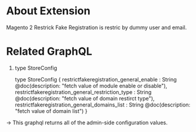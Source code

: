 # About  Extension
Magento 2 Restrick Fake Registration is restric by dummy user and email.

# Related GraphQL
1) type StoreConfig

    type StoreConfig {
        restrictfakeregistration_general_enable : String @doc(description: "fetch value of module enable or disable"),
    restrictfakeregistration_general_restriction_type : String @doc(description: "fetch value of domain restirct type"),
    restrictfakeregistration_general_domains_list : String @doc(description: "fetch value of domain list")
    }

-> This graphql returns all of the admin-side configuration values.
